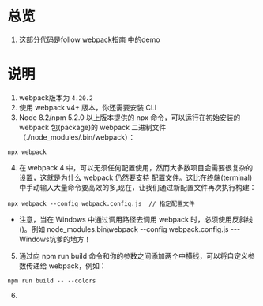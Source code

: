 # 总览
1. 这部分代码是follow [webpack指南](https://webpack.docschina.org/guides/) 中的demo

# 说明
1. webpack版本为 `4.20.2`
2. 使用 webpack v4+ 版本，你还需要安装 CLI
3. Node 8.2/npm 5.2.0 以上版本提供的 npx 命令，可以运行在初始安装的 webpack 包(package)的 webpack 二进制文件（./node_modules/.bin/webpack）：
```
npx webpack
```
4. 在 webpack 4 中，可以无须任何配置使用，然而大多数项目会需要很复杂的设置，这就是为什么 webpack 仍然要支持 配置文件。这比在终端(terminal)中手动输入大量命令要高效的多,现在，让我们通过新配置文件再次执行构建：
```
npx webpack --config webpack.config.js  // 指定配置文件
```
- 注意，当在 Windows 中通过调用路径去调用 webpack 时，必须使用反斜线()。例如 node_modules\.bin\webpack --config webpack.config.js --- Windows坑爹的地方！

5. 通过向 npm run build 命令和你的参数之间添加两个中横线，可以将自定义参数传递给 webpack，例如：
```
npm run build -- --colors
```
6. 
